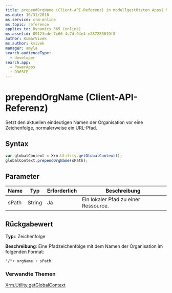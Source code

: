 ```yaml
---
title: prependOrgName (Client-API-Referenz) in modellgestützten Apps| MicrosoftDocs
ms.date: 10/31/2018
ms.service: crm-online
ms.topic: reference
applies_to: Dynamics 365 (online)
ms.assetid: 89123cde-7c66-4c7d-94e4-e287285019f8
author: KumarVivek
ms.author: kvivek
manager: amyla
search.audienceType:
  - developer
search.app:
  - PowerApps
  - D365CE
---
```

# <a name="prependorgname-client-api-reference"></a>prependOrgName (Client-API-Referenz)



Setzt den aktuellen eindeutigen Namen der Organisation vor eine Zeichenfolge, normalerweise ein URL-Pfad.

## <a name="syntax"></a>Syntax

 ```JavaScript
var globalContext = Xrm.Utility.getGlobalContext();
globalContext.prependOrgName(sPath);
```

## <a name="parameters"></a>Parameter

|Name |Typ |Erforderlich |Beschreibung |
|---|---|---|---|
|sPath |String |Ja |Ein lokaler Pfad zu einer Ressource. |

## <a name="return-value"></a>Rückgabewert

**Typ:**: Zeichenfolge

**Beschreibung**: Eine Pfadzeichenfolge mit dem Namen der Organisation im folgenden Format:

`"/"+ orgName + sPath`

### <a name="related-topics"></a>Verwandte Themen

[Xrm.Utility.getGlobalContext](../getGlobalContext.md)


